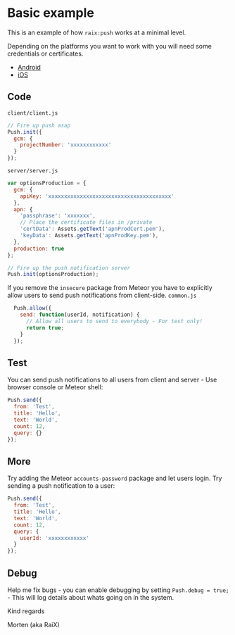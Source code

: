 Basic example
=============

This is an example of how `raix:push` works at a minimal level.

Depending on the platforms you want to work with you will need some credentials or certificates.
* [Android](ANDROID.md)
* [iOS](IOS.md)

## Code
`client/client.js`
```js
// Fire up push asap
Push.init({
  gcm: {
    projectNumber: 'xxxxxxxxxxxx'
  }
});
```

`server/server.js`
```js
var optionsProduction = {
  gcm: {
    apiKey: 'xxxxxxxxxxxxxxxxxxxxxxxxxxxxxxxxxxxxxxx'
  },
  apn: {    
    'passphrase': 'xxxxxxx',
    // Place the certificate files in /private
    'certData': Assets.getText('apnProdCert.pem'),
    'keyData': Assets.getText('apnProdKey.pem'),
  },
  production: true
};

// Fire up the push notification server
Push.init(optionsProduction);
```

If you remove the `insecure` package from Meteor you have to explicitly allow users to send push notifications from client-side.
`common.js`
```js
  Push.allow({
    send: function(userId, notification) {
      // Allow all users to send to everybody - For test only!
      return true;
    }
  });
```

## Test
You can send push notifications to all users from client and server - Use browser console or Meteor shell:

```js
Push.send({
  from: 'Test',
  title: 'Hello',
  text: 'World',
  count: 12,
  query: {}
});
```

## More
Try adding the Meteor `accounts-password` package and let users login. Try sending a push notification to a user:

```js
Push.send({
  from: 'Test',
  title: 'Hello',
  text: 'World',
  count: 12,
  query: {
    userId: 'xxxxxxxxxxxx'
  }
});
```

## Debug
Help me fix bugs - you can enable debugging by setting `Push.debug = true;` - This will log details about whats going on in the system.

Kind regards

Morten (aka RaiX)
